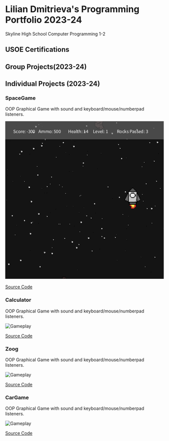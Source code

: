 # Lilian Dmitrieva's Programming Portfolio 2023-24
Skyline High School Computer Programming 1-2

## USOE Certifications

## Group Projects(2023-24)

## Individual Projects (2023-24)


### SpaceGame
OOP Graphical Game with sound and keyboard/mouse/numberpad listeners.

![Gameplay](https://github.com/LilianDm/programmingportfolio/blob/main/images/sg1.png?raw=true)

[Source Code]([src/SpaceGame.pde](https://github.com/LilianDm/programmingportfolio/blob/main/src/SpaceGame.zip))

### Calculator
OOP Graphical Game with sound and keyboard/mouse/numberpad listeners.

![Gameplay]()

[Source Code](src/SpaceGame.pde)

### Zoog
OOP Graphical Game with sound and keyboard/mouse/numberpad listeners.

![Gameplay]()

[Source Code](src/SpaceGame.pde)

### CarGame
OOP Graphical Game with sound and keyboard/mouse/numberpad listeners.

![Gameplay]()

[Source Code](src/SpaceGame.pde)
